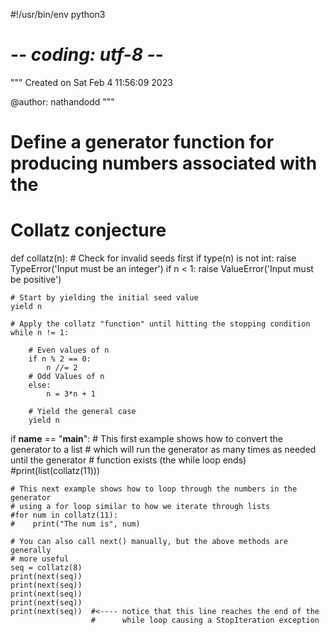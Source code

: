 #!/usr/bin/env python3
# -*- coding: utf-8 -*-
"""
Created on Sat Feb  4 11:56:09 2023

@author: nathandodd
"""

# Define a generator function for producing numbers associated with the
# Collatz conjecture
def collatz(n):
    # Check for invalid seeds first
    if type(n) is not int:
        raise TypeError('Input must be an integer')
    if n < 1:
        raise ValueError('Input must be positive')
    
    # Start by yielding the initial seed value
    yield n
    
    # Apply the collatz "function" until hitting the stopping condition
    while n != 1:

        # Even values of n
        if n % 2 == 0:
            n //= 2
        # Odd Values of n
        else:
            n = 3*n + 1      
        
        # Yield the general case
        yield n

if __name__ == "__main__":
    # This first example shows how to convert the generator to a list
    # which will run the generator as many times as needed until the generator
    # function exists (the while loop ends)
    #print(list(collatz(11)))
    
    # This next example shows how to loop through the numbers in the generator
    # using a for loop similar to how we iterate through lists
    #for num in collatz(11):
    #    print("The num is", num)
    
    # You can also call next() manually, but the above methods are generally
    # more useful
    seq = collatz(8)
    print(next(seq))
    print(next(seq))
    print(next(seq))
    print(next(seq))
    print(next(seq))  #<---- notice that this line reaches the end of the
                      #      while loop causing a StopIteration exception
